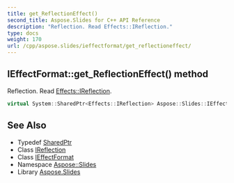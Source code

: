 ```yaml
---
title: get_ReflectionEffect()
second_title: Aspose.Slides for C++ API Reference
description: "Reflection. Read Effects::IReflection."
type: docs
weight: 170
url: /cpp/aspose.slides/ieffectformat/get_reflectioneffect/
---
```

## IEffectFormat::get_ReflectionEffect() method


Reflection. Read [Effects::IReflection](../../../aspose.slides.effects/ireflection/).

```cpp
virtual System::SharedPtr<Effects::IReflection> Aspose::Slides::IEffectFormat::get_ReflectionEffect()=0
```

## See Also

* Typedef [SharedPtr](../../system/sharedptr/)
* Class [IReflection](../../aspose.slides.effects/ireflection/)
* Class [IEffectFormat](./)
* Namespace [Aspose::Slides](../)
* Library [Aspose.Slides](../../)
